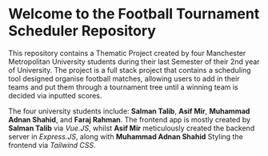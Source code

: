 ﻿# Welcome to the Football Tournament Scheduler Repository
 This repository contains a Thematic Project created by four Manchester Metropolitan University students during their last Semester of their 2nd year of University.
 The project is a full stack project that contains a scheduling tool designed organise football matches, allowing users to add in their teams and put them through a tournament tree until a winning team is decided via inputted scores.
 
 The four university students include: **Salman Talib**, **Asif Mir**, **Muhammad Adnan Shahid**, and **Faraj Rahman**.
The frontend app is mostly created by **Salman Talib** via *Vue.JS*, whilst **Asif Mir** meticulously created the backend server in *Express.JS*, along with **Muhammad Adnan Shahid** Styling the frontend via *Tailwind CSS*.
